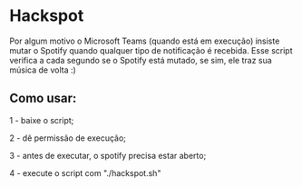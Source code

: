 # Hackspot

Por algum motivo o Microsoft Teams (quando está em execução) insiste mutar o Spotify quando qualquer tipo de notificação é recebida. Esse script verifica a cada segundo se o Spotify está mutado, se sim, ele traz sua música de volta :)

## Como usar:
1 - baixe o script;

2 - dê permissão de execução;

3 - antes de executar, o spotify precisa estar aberto;

4 - execute o script com "./hackspot.sh"
